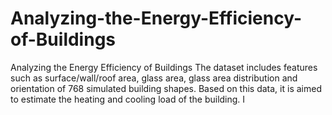 # Analyzing-the-Energy-Efficiency-of-Buildings
Analyzing the Energy Efficiency of Buildings The dataset includes features such as surface/wall/roof area, glass area, glass area distribution and orientation of 768 simulated building shapes. Based on this data, it is aimed to estimate the heating and cooling load of the building. I
